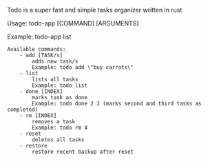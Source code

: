 Todo is a super fast and simple tasks organizer written in rust

Usage: todo-app [COMMAND] [ARGUMENTS]

Example: todo-app list

    Available commands:
        - add [TASK/s]
            adds new task/s
            Example: todo add \"buy carrots\"
        - list
            lists all tasks
            Example: todo list
        - done [INDEX]
            marks task as done
            Example: todo done 2 3 (marks second and third tasks as completed)
        - rm [INDEX]
            removes a task
            Example: todo rm 4
        - reset
            deletes all tasks
        - restore 
            restore recent backup after reset
